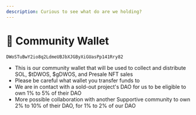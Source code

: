 ```yaml
---
description: Curious to see what do are we holding?
---
```


# 🏦 Community Wallet

```
DWoSTuBwY2io8q2LdmeUBJbXJGByXiGUasPp141Rry82
```

* This is our community wallet that will be used to collect and distribute SOL, $tDWOS, $gDWOS, and Presale NFT sales
* Please be careful what wallet you transfer funds to
* We are in contact with a sold-out project's DAO for us to be eligible to own 1% to 5% of their DAO
* More possible collaboration with another Supportive community to own 2% to 10% of their DAO, for 1% to 2% of our DAO
